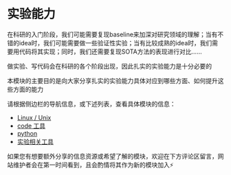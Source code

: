 # 实验能力

在科研的入门阶段，我们可能需要复现baseline来加深对研究领域的理解；当有不错的idea时，我们可能需要做一些验证性实验；当有比较成熟的idea时，我们需要用代码将其实现；同时，我们还需要复现SOTA方法的表现进行对比......

做实验、写代码会在科研的各个阶段出现，因此扎实的实验能力是十分必要的

本模块的主要目的是向大家分享扎实的实验能力具体对应到哪些方面、如何提升这些方面的能力

请根据侧边栏的导航信息，或下述列表，查看具体模块的信息：

- [Linux / Unix](/experiment/os/)
- [code 工具](/experiment/code_tools/)
- [python](/experiment/python/)
- [实验相关工具](/experiment/experiment_tools/)

如果您有想要额外分享的信息资源或希望了解的模块，欢迎在下方评论区留言，网站维护者会在第一时间看到，且会酌情将其作为新的模块加入⚡️